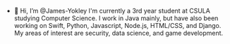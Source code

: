 - 👋 Hi, I’m @James-Yokley
I'm currently a 3rd year student at CSULA studying Computer Science. 
I work in Java mainly, but have also been working on Swift, Python, Javascript, Node.js, HTML/CSS, and Django.
My areas of interest are security, data science, and game development. 

<!---
James-Yokley/James-Yokley is a ✨ special ✨ repository because its `README.md` (this file) appears on your GitHub profile.
You can click the Preview link to take a look at your changes.
--->
